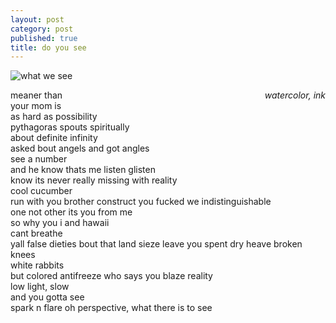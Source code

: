 ```yaml
---
layout: post
category: post
published: true
title: do you see
---
```

![what we see]({{site.baseurl}}/media/what-we-see.jpeg)
<!--more-->
<span class='date' style='float:right;'>*watercolor, ink*</span>  
  
  
meaner than  
your mom is  
as hard as possibility   
pythagoras spouts spiritually  
about definite infinity  
asked bout angels
and got angles  
see a number  
and he know thats me
listen glisten  
know its never
really missing 
with reality  
cool cucumber  
run with you brother
construct you fucked
we indistinguishable  
one not other
its you from me  
so why you i
and hawaii  
cant breathe  
yall false dieties
bout that land sieze
leave you spent
dry heave
broken knees  
white rabbits  
but colored antifreeze
who says you
blaze reality  
low light, slow  
and you gotta see  
spark n flare oh
perspective, what there is to see  
